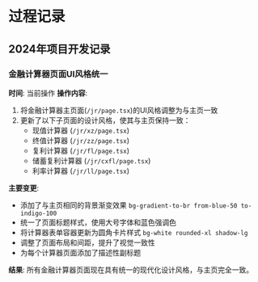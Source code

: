 # 过程记录

## 2024年项目开发记录


### 金融计算器页面UI风格统一
**时间**: 当前操作
**操作内容**: 
1. 将金融计算器主页面(`/jr/page.tsx`)的UI风格调整为与主页一致
2. 更新了以下子页面的设计风格，使其与主页保持一致：
   - 现值计算器 (`/jr/xz/page.tsx`)
   - 终值计算器 (`/jr/zz/page.tsx`) 
   - 复利计算器 (`/jr/fl/page.tsx`)
   - 储蓄复利计算器 (`/jr/cxfl/page.tsx`)
   - 利率计算器 (`/jr/ll/page.tsx`)

**主要变更**:
- 添加了与主页相同的背景渐变效果 `bg-gradient-to-br from-blue-50 to-indigo-100`
- 统一了页面标题样式，使用大号字体和蓝色强调色
- 将计算器表单容器更新为圆角卡片样式 `bg-white rounded-xl shadow-lg`
- 调整了页面布局和间距，提升了视觉一致性
- 为每个计算器页面添加了描述性副标题

**结果**: 所有金融计算器页面现在具有统一的现代化设计风格，与主页完全一致。